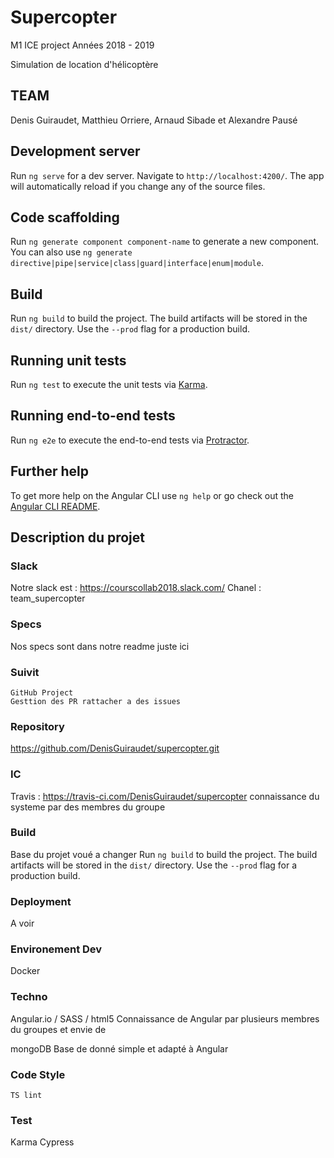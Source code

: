 # Supercopter

M1 ICE project
Années 2018 - 2019

Simulation de location d'hélicoptère
## TEAM
Denis Guiraudet, Matthieu Orriere, Arnaud Sibade et Alexandre Pausé

## Development server

Run `ng serve` for a dev server. Navigate to `http://localhost:4200/`. The app will automatically reload if you change any of the source files.

## Code scaffolding

Run `ng generate component component-name` to generate a new component. You can also use `ng generate directive|pipe|service|class|guard|interface|enum|module`.

## Build

Run `ng build` to build the project. The build artifacts will be stored in the `dist/` directory. Use the `--prod` flag for a production build.

## Running unit tests

Run `ng test` to execute the unit tests via [Karma](https://karma-runner.github.io).

## Running end-to-end tests

Run `ng e2e` to execute the end-to-end tests via [Protractor](http://www.protractortest.org/).

## Further help

To get more help on the Angular CLI use `ng help` or go check out the [Angular CLI README](https://github.com/angular/angular-cli/blob/master/README.md).


## Description du projet

### Slack 
Notre slack est : https://courscollab2018.slack.com/
Chanel : team_supercopter

### Specs 
Nos specs sont dans notre readme juste ici

### Suivit
 	GitHub Project
	Gesttion des PR rattacher a des issues

### Repository
https://github.com/DenisGuiraudet/supercopter.git

### IC
Travis : https://travis-ci.com/DenisGuiraudet/supercopter
connaissance du systeme par des membres du groupe

### Build
Base du projet voué a changer
Run `ng build` to build the project. The build artifacts will be stored in the `dist/` directory. Use the `--prod` flag for a production build.

### Deployment
A voir

### Environement Dev
Docker

### Techno
Angular.io / SASS / html5
	Connaissance de Angular par plusieurs membres du groupes et envie de

mongoDB
	Base de donné simple et adapté à Angular

### Code Style
	TS lint

### Test 
Karma
Cypress

